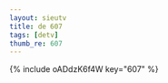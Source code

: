 ```yaml
--- 
layout: sieutv
title: de 607
tags: [detv]
thumb_re: 607
---
```

{% include oADdzK6f4W key="607" %} 
